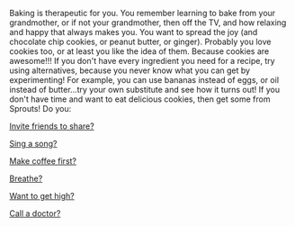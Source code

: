 Baking is therapeutic for you.  You remember
learning to bake from your grandmother, or if not your
grandmother, then off the TV, and how
relaxing and happy that always makes you.  You
want to spread the joy (and chocolate chip cookies, or peanut butter, or 
ginger).
Probably you love cookies too, or at least you like the idea of them.
Because cookies are awesome!!!
If you don't have every ingredient you need for a recipe, try using alternatives, because you never know what you can get by experimenting!
For example, you can use bananas instead of eggs, or oil instead of butter...try your own substitute and see how it turns out!
If you don't have time and want to eat delicious cookies, then get some from Sprouts!
Do you:

[Invite friends to share?](../invite-friends/friends.md)

[Sing a song?](../sing-song/sing.md)

[Make coffee first?](../coffee/coffee.md)

[Breathe?](../yoga/breathe/breathe.md)

[Want to get high?](../weed/weed.md)

[Call a doctor?](../call-a-doctor/doctor.md)
